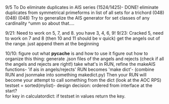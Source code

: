 9/5 To Do
eliminate duplicates in AIS series (1524/1425)- DONE!
eliminate duplicates from symmetrical primeforms in list of all sets for a trichord (048) (048) (048)
Try to generalize the AIS generator for set classes of any cardinality
^umm so about that....

9/21:
Need to work on 5, 7, and 8. you have 3, 4, 6, 9!
9/23:
Cracked 5, need to work on 7 and 8 (then 10 and 11 should be v quick)
get the angels out of the range. just append them at the beginning

10/10:
figure out what __pycache__ is and how to use it
figure out how to organize this thing:
    generate .json files of the angels and rejects (check if all the angels and rejects are right!)
    take what's in RUN, refine the makeAIS functions- 'if ais in angels/rejects'
    RUN becomes 'make dict'- (combine RUN and jsonmake into something makedict.py)
    Then your RUN will become your attempt to call something from the dict (look at the AOC RPS)
        testset = sorted(mylist)- design decision: ordered from interface at the start?    
            for key in calculatordict:
                if testset in values return the key.
